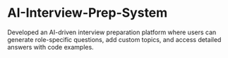 # AI-Interview-Prep-System
Developed an AI-driven interview preparation platform where users can generate role-specific questions, add custom topics, and access detailed answers with code examples.
